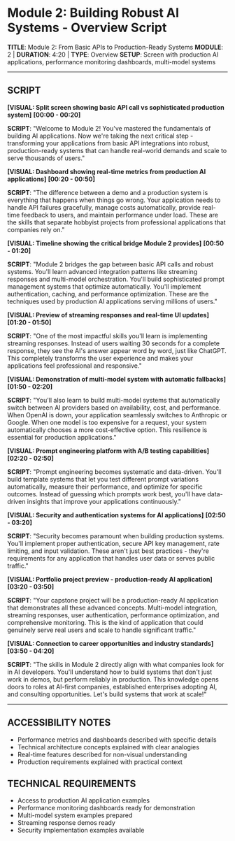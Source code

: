 # Module 2: Building Robust AI Systems - Overview Script

**TITLE**: Module 2: From Basic APIs to Production-Ready Systems
**MODULE**: 2 | **DURATION**: 4:20 | **TYPE**: Overview
**SETUP**: Screen with production AI applications, performance monitoring dashboards, multi-model systems

---

## SCRIPT

**[VISUAL: Split screen showing basic API call vs sophisticated production system]**
**[00:00 - 00:20]**

**SCRIPT**: "Welcome to Module 2! You've mastered the fundamentals of building AI applications. Now we're taking the next critical step - transforming your applications from basic API integrations into robust, production-ready systems that can handle real-world demands and scale to serve thousands of users."

**[VISUAL: Dashboard showing real-time metrics from production AI applications]**
**[00:20 - 00:50]**

**SCRIPT**: "The difference between a demo and a production system is everything that happens when things go wrong. Your application needs to handle API failures gracefully, manage costs automatically, provide real-time feedback to users, and maintain performance under load. These are the skills that separate hobbyist projects from professional applications that companies rely on."

**[VISUAL: Timeline showing the critical bridge Module 2 provides]**
**[00:50 - 01:20]**

**SCRIPT**: "Module 2 bridges the gap between basic API calls and robust systems. You'll learn advanced integration patterns like streaming responses and multi-model orchestration. You'll build sophisticated prompt management systems that optimize automatically. You'll implement authentication, caching, and performance optimization. These are the techniques used by production AI applications serving millions of users."

**[VISUAL: Preview of streaming responses and real-time UI updates]**
**[01:20 - 01:50]**

**SCRIPT**: "One of the most impactful skills you'll learn is implementing streaming responses. Instead of users waiting 30 seconds for a complete response, they see the AI's answer appear word by word, just like ChatGPT. This completely transforms the user experience and makes your applications feel professional and responsive."

**[VISUAL: Demonstration of multi-model system with automatic fallbacks]**
**[01:50 - 02:20]**

**SCRIPT**: "You'll also learn to build multi-model systems that automatically switch between AI providers based on availability, cost, and performance. When OpenAI is down, your application seamlessly switches to Anthropic or Google. When one model is too expensive for a request, your system automatically chooses a more cost-effective option. This resilience is essential for production applications."

**[VISUAL: Prompt engineering platform with A/B testing capabilities]**
**[02:20 - 02:50]**

**SCRIPT**: "Prompt engineering becomes systematic and data-driven. You'll build template systems that let you test different prompt variations automatically, measure their performance, and optimize for specific outcomes. Instead of guessing which prompts work best, you'll have data-driven insights that improve your applications continuously."

**[VISUAL: Security and authentication systems for AI applications]**
**[02:50 - 03:20]**

**SCRIPT**: "Security becomes paramount when building production systems. You'll implement proper authentication, secure API key management, rate limiting, and input validation. These aren't just best practices - they're requirements for any application that handles user data or serves public traffic."

**[VISUAL: Portfolio project preview - production-ready AI application]**
**[03:20 - 03:50]**

**SCRIPT**: "Your capstone project will be a production-ready AI application that demonstrates all these advanced concepts. Multi-model integration, streaming responses, user authentication, performance optimization, and comprehensive monitoring. This is the kind of application that could genuinely serve real users and scale to handle significant traffic."

**[VISUAL: Connection to career opportunities and industry standards]**
**[03:50 - 04:20]**

**SCRIPT**: "The skills in Module 2 directly align with what companies look for in AI developers. You'll understand how to build systems that don't just work in demos, but perform reliably in production. This knowledge opens doors to roles at AI-first companies, established enterprises adopting AI, and consulting opportunities. Let's build systems that work at scale!"

---

## ACCESSIBILITY NOTES
- Performance metrics and dashboards described with specific details
- Technical architecture concepts explained with clear analogies
- Real-time features described for non-visual understanding
- Production requirements explained with practical context

## TECHNICAL REQUIREMENTS
- Access to production AI application examples
- Performance monitoring dashboards ready for demonstration
- Multi-model system examples prepared
- Streaming response demos ready
- Security implementation examples available